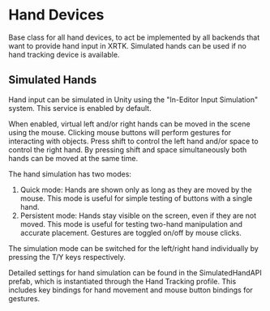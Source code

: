 # Hand Devices

Base class for all hand devices, to act be implemented by all backends that want to provide hand input in XRTK. Simulated hands can be used if no hand tracking device is available.

## Simulated Hands

Hand input can be simulated in Unity using the "In-Editor Input Simulation" system. This service is enabled by default.

When enabled, virtual left and/or right hands can be moved in the scene using the mouse. Clicking mouse buttons will perform gestures for interacting with objects.
Press shift to control the left hand and/or space to control the right hand. By pressing shift and space simultaneously both hands can be moved at the same time.

The hand simulation has two modes:
  1. Quick mode: Hands are shown only as long as they are moved by the mouse. This mode is useful for simple testing of buttons with a single hand.
  2. Persistent mode: Hands stay visible on the screen, even if they are not moved. This mode is useful for testing two-hand manipulation and accurate placement. Gestures are toggled on/off by mouse clicks.

The simulation mode can be switched for the left/right hand individually by pressing the T/Y keys respectively.

Detailed settings for hand simulation can be found in the SimulatedHandAPI prefab, which is instantiated through the Hand Tracking profile. This includes key bindings for hand movement and mouse button bindings for gestures.